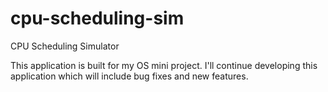 # cpu-scheduling-sim
CPU Scheduling Simulator

This application is built for my OS mini project. I'll continue developing this application which will include bug fixes and new features.
